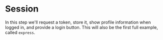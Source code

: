 # Session

In this step we'll request a token, store it, show profile information when logged in, and provide a login button. This will also be the first full example, called `express`.

## 